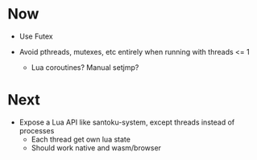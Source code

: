 # Now

- Use Futex

- Avoid pthreads, mutexes, etc entirely when running with threads <= 1
    - Lua coroutines? Manual setjmp?

# Next

- Expose a Lua API like santoku-system, except threads instead of processes
    - Each thread get own lua state
    - Should work native and wasm/browser
